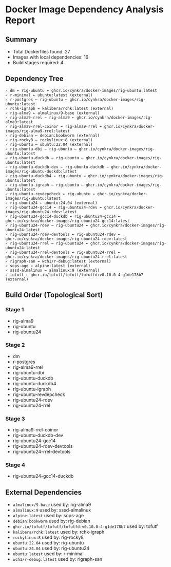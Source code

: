 # Docker Image Dependency Analysis Report

## Summary

- Total Dockerfiles found: 27
- Images with local dependencies: 16
- Build stages required: 4

## Dependency Tree

```text
✓ dm ← rig-ubuntu ← ghcr.io/cynkra/docker-images/rig-ubuntu:latest
✓ r-minimal ← ubuntu:latest (external)
✓ r-postgres ← rig-ubuntu ← ghcr.io/cynkra/docker-images/rig-ubuntu:latest
✓ rchk-igraph ← kalibera/rchk:latest (external)
✓ rig-alma9 ← almalinux/9-base (external)
✓ rig-alma9-rrel ← rig-alma9 ← ghcr.io/cynkra/docker-images/rig-alma9:latest
✓ rig-alma9-rrel-coinor ← rig-alma9-rrel ← ghcr.io/cynkra/docker-images/rig-alma9-rrel:latest
✓ rig-debian ← debian:bookworm (external)
✓ rig-rocky8 ← rockylinux:8 (external)
✓ rig-ubuntu ← ubuntu:22.04 (external)
✓ rig-ubuntu-dbi ← rig-ubuntu ← ghcr.io/cynkra/docker-images/rig-ubuntu:latest
✓ rig-ubuntu-duckdb ← rig-ubuntu ← ghcr.io/cynkra/docker-images/rig-ubuntu:latest
✓ rig-ubuntu-duckdb-dev ← rig-ubuntu-duckdb ← ghcr.io/cynkra/docker-images/rig-ubuntu-duckdb:latest
✓ rig-ubuntu-duckdb4 ← rig-ubuntu ← ghcr.io/cynkra/docker-images/rig-ubuntu:latest
✓ rig-ubuntu-igraph ← rig-ubuntu ← ghcr.io/cynkra/docker-images/rig-ubuntu:latest
✓ rig-ubuntu-revdepcheck ← rig-ubuntu ← ghcr.io/cynkra/docker-images/rig-ubuntu:latest
✓ rig-ubuntu24 ← ubuntu:24.04 (external)
✓ rig-ubuntu24-gcc14 ← rig-ubuntu24-rdev ← ghcr.io/cynkra/docker-images/rig-ubuntu24-rdev:latest
✓ rig-ubuntu24-gcc14-duckdb ← rig-ubuntu24-gcc14 ← ghcr.io/cynkra/docker-images/rig-ubuntu24-gcc14:latest
✓ rig-ubuntu24-rdev ← rig-ubuntu24 ← ghcr.io/cynkra/docker-images/rig-ubuntu24:latest
✓ rig-ubuntu24-rdev-devtools ← rig-ubuntu24-rdev ← ghcr.io/cynkra/docker-images/rig-ubuntu24-rdev:latest
✓ rig-ubuntu24-rrel ← rig-ubuntu24 ← ghcr.io/cynkra/docker-images/rig-ubuntu24:latest
✓ rig-ubuntu24-rrel-devtools ← rig-ubuntu24-rrel ← ghcr.io/cynkra/docker-images/rig-ubuntu24-rrel:latest
✓ rigraph-san ← wch1/r-debug:latest (external)
✓ sops-age ← alpine:latest (external)
✓ sssd-almalinux ← almalinux:9 (external)
✓ tofutf ← ghcr.io/tofutf/tofutf/tofutfd:v0.10.0-4-g1de178b7 (external)
```

## Build Order (Topological Sort)

### Stage 1

- rig-alma9
- rig-ubuntu
- rig-ubuntu24

### Stage 2

- dm
- r-postgres
- rig-alma9-rrel
- rig-ubuntu-dbi
- rig-ubuntu-duckdb
- rig-ubuntu-duckdb4
- rig-ubuntu-igraph
- rig-ubuntu-revdepcheck
- rig-ubuntu24-rdev
- rig-ubuntu24-rrel

### Stage 3

- rig-alma9-rrel-coinor
- rig-ubuntu-duckdb-dev
- rig-ubuntu24-gcc14
- rig-ubuntu24-rdev-devtools
- rig-ubuntu24-rrel-devtools

### Stage 4

- rig-ubuntu24-gcc14-duckdb


## External Dependencies

- `almalinux/9-base` used by: rig-alma9
- `almalinux:9` used by: sssd-almalinux
- `alpine:latest` used by: sops-age
- `debian:bookworm` used by: rig-debian
- `ghcr.io/tofutf/tofutf/tofutfd:v0.10.0-4-g1de178b7` used by: tofutf
- `kalibera/rchk:latest` used by: rchk-igraph
- `rockylinux:8` used by: rig-rocky8
- `ubuntu:22.04` used by: rig-ubuntu
- `ubuntu:24.04` used by: rig-ubuntu24
- `ubuntu:latest` used by: r-minimal
- `wch1/r-debug:latest` used by: rigraph-san

